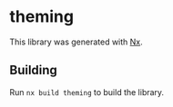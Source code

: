 # theming

This library was generated with [Nx](https://nx.dev).

## Building

Run `nx build theming` to build the library.
